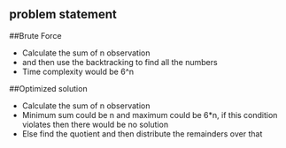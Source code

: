 ## problem statement
<a href="https://leetcode.com/problems/find-missing-observations/description/?envType=daily-question&envId=2024-09-05"></a>

##Brute Force
<ul>
   <li>Calculate the sum of n observation</li>
   <li>and then use the backtracking to find all the numbers</li>
   <li>Time complexity would be 6^n</li>
</ul>

##Optimized solution
<ul>
   <li>Calculate the sum of n observation</li>
   <li>Minimum sum could be n and maximum could be 6*n, if this condition violates then there would be no solution</li>
   <li>Else find the quotient and then distribute the remainders over that</li>
</ul>